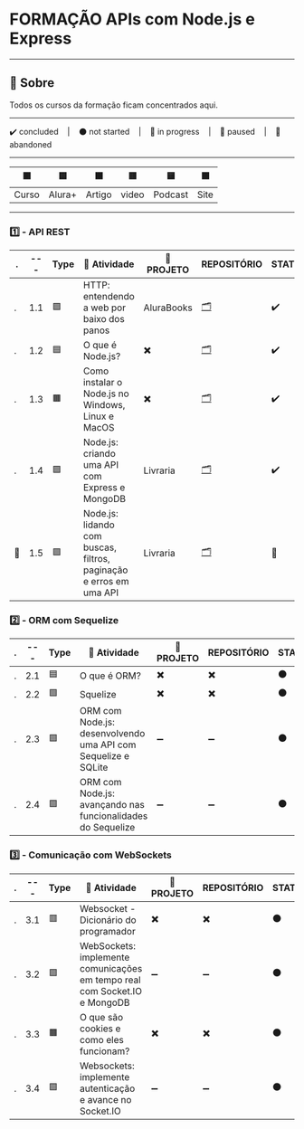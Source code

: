 # FORMAÇÃO APIs com Node.js e Express

---

## 📌 Sobre
  Todos os cursos da formação ficam concentrados aqui.

---

<p>
  ✔️ concluded &nbsp;&nbsp;&nbsp;|&nbsp;&nbsp;&nbsp;
  ⚫ not started &nbsp;&nbsp;&nbsp;|&nbsp;&nbsp;&nbsp;
  🔵 in progress &nbsp;&nbsp;&nbsp;|&nbsp;&nbsp;&nbsp;
  🔶 paused &nbsp;&nbsp;&nbsp;|&nbsp;&nbsp;&nbsp;
  🔴 abandoned 
</p>

---
| 🟪 | 🟦 | 🟫 | 🟥 | 🟨 | 🟩 |
| --- | --- | --- | --- | --- | --- |
| Curso | Alura+ | Artigo | video | Podcast | Site |

---

### 1️⃣ - API REST
| . | --- | Type | 📘 Atividade | 🔗 PROJETO | REPOSITÓRIO | STATUS |
| --- | --- | --- | --- | --- | --- | --- |
| . | 1.1 | 🟪 | HTTP: entendendo a web por baixo dos panos | AluraBooks | [🗂️](./http/) | ✔️ |
| . | 1.2 | 🟦 | O que é Node.js? | ✖️ | [🗂️](./O_que_e_NodeJS/) | ✔️ |
| . | 1.3 | 🟫 | Como instalar o Node.js no Windows, Linux e MacOS | ✖️ | [🗂️](./Como_Instalar_NodeJS.md) | ✔️ |
| . | 1.4 | 🟪 | Node.js: criando uma API com Express e MongoDB | Livraria | [🗂️](./NodeJS_APIRest_Express_MongoDB/) | ✔️ |
| 🚩 | 1.5 | 🟪 | Node.js: lidando com buscas, filtros, paginação e erros em uma API | Livraria | [🗂️](./NodeJS_Buscas_Filtros_Paginacao_Erros/) | 🔵 |


### 2️⃣ - ORM com Sequelize
| . | --- | Type | 📘 Atividade | 🔗 PROJETO | REPOSITÓRIO | STATUS |
| --- | --- | --- | --- | --- | --- | --- |
| . | 2.1 | 🟦 | O que é ORM? | ✖️ | ✖️ | ⚫ |
| . | 2.2 | 🟩 | Squelize | ✖️ | ✖️ | ⚫ |
| . | 2.3 | 🟪 | ORM com Node.js: desenvolvendo uma API com Sequelize e SQLite | ➖ | ➖ | ⚫ |
| . | 2.4 | 🟪 | ORM com Node.js: avançando nas funcionalidades do Sequelize | ➖ | ➖ | ⚫ |


### 3️⃣ - Comunicação com WebSockets
| . | --- | Type | 📘 Atividade | 🔗 PROJETO | REPOSITÓRIO | STATUS |
| --- | --- | --- | --- | --- | --- | --- |
| . | 3.1 | 🟥 | Websocket - Dicionário do programador | ✖️ | ✖️ | ⚫ |
| . | 3.2 | 🟪 | WebSockets: implemente comunicações em tempo real com Socket.IO e MongoDB | ➖ | ➖ | ⚫ |
| . | 3.3 | 🟫 | O que são cookies e como eles funcionam? | ✖️ | ✖️ | ⚫ |
| . | 3.4 | 🟪 | Websockets: implemente autenticação e avance no Socket.IO | ➖ | ➖ | ⚫ |

